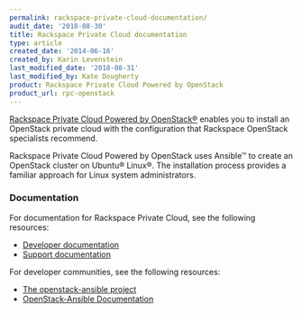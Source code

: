 ```yaml
---
permalink: rackspace-private-cloud-documentation/
audit_date: '2018-08-30'
title: Rackspace Private Cloud documentation
type: article
created_date: '2014-06-16'
created_by: Karin Levenstein
last_modified_date: '2018-08-31'
last_modified_by: Kate Dougherty
product: Rackspace Private Cloud Powered by OpenStack
product_url: rpc-openstack
---
```


[Rackspace Private Cloud Powered by
OpenStack&reg;](http://www.rackspace.com/cloud/private/openstack)
enables you to install an OpenStack private cloud with the configuration that
Rackspace OpenStack specialists recommend.

Rackspace Private Cloud Powered by OpenStack uses Ansible&trade; to create an
OpenStack cluster on Ubuntu&reg; Linux&reg;. The installation process provides
a familiar approach for Linux system administrators.

### Documentation

For documentation for Rackspace Private Cloud, see the following resources:

- [Developer
  documentation](https://developer.rackspace.com/docs/#docs-private-cloud)
- [Support documentation](/how-to/rpc-openstack)

For developer communities, see the following resources:

- [The openstack-ansible project](https://launchpad.net/openstack-ansible)
- [OpenStack-Ansible
  Documentation](http://docs.openstack.org/developer/openstack-ansible/developer-docs/index.html)
